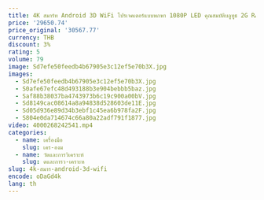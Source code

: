 ```yaml
---
title: 4K สมาร์ท Android 3D WiFi โปรเจคเตอร์แบบพกพา 1080P LED คุณสมบัติบลูทูธ 2G RAM LCD โคมไฟธุรกิจการศึกษาบ้าน US Plug
price: '29650.74'
price_original: '30567.77'
currency: THB
discount: 3%
rating: 5
volume: 79
image: Sd7efe50feedb4b67905e3c12ef5e70b3X.jpg
images:
  - Sd7efe50feedb4b67905e3c12ef5e70b3X.jpg
  - S0afe67efc48d493188b3e904bebbb5baz.jpg
  - Saf88b38037ba4743973b6c19c900a00bV.jpg
  - Sd8149cac08614a8a94838d528603de11E.jpg
  - Sd05d936e89d34b3ebf1c45ea6b978fa2F.jpg
  - S804e0da714674c66a80a22adf791f1877.jpg
video: 4000268242541.mp4
categories:
  - name: เครื่องมือ
    slug: เคร-องม
  - name: วัดและการวิเคราะห์
    slug: ดและการว-เคราะห
slug: 4k-สมาร-android-3d-wifi
encode: oDaGd4k
lang: th
---
```

  
